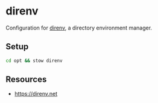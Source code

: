 # direnv

Configuration for [direnv](https://direnv.net/), a directory environment
manager.

## Setup

```bash
cd opt && stow direnv
```

## Resources

- https://direnv.net
